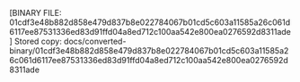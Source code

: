 [BINARY FILE: 01cdf3e48b882d858e479d837b8e022784067b01cd5c603a11585a26c061d6117ee87531336ed83d91ffd04a8ed712c100aa542e800ea0276592d8311ade]
Stored copy: docs/converted-binary/01cdf3e48b882d858e479d837b8e022784067b01cd5c603a11585a26c061d6117ee87531336ed83d91ffd04a8ed712c100aa542e800ea0276592d8311ade
